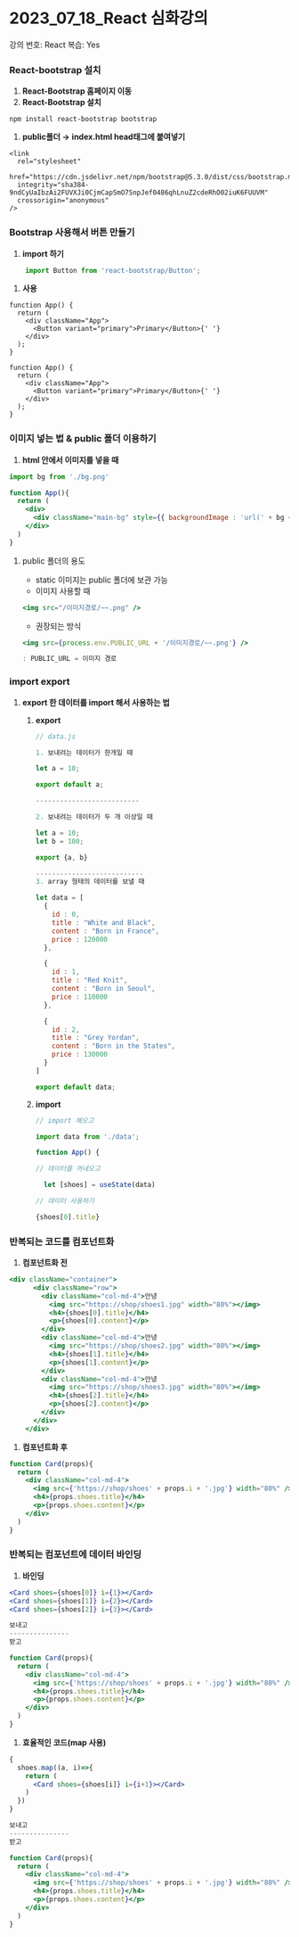 # 2023_07_18_React 심화강의

강의 번호: React
복습: Yes

### React-bootstrap 설치

1. **React-Bootstrap 홈페이지 이동**
2. **React-Bootstrap 설치**

```
npm install react-bootstrap bootstrap
```

1. **public폴더 →** **index.html head태그에 붙여넣기**

```
<link
  rel="stylesheet"
  href="https://cdn.jsdelivr.net/npm/bootstrap@5.3.0/dist/css/bootstrap.min.css"
  integrity="sha384-9ndCyUaIbzAi2FUVXJi0CjmCapSmO7SnpJef0486qhLnuZ2cdeRhO02iuK6FUUVM"
  crossorigin="anonymous"
/>
```

### Bootstrap 사용해서 버튼 만들기

1. **import 하기**

```jsx
	import Button from 'react-bootstrap/Button';
```

1. **사용**

```
function App() {
  return (
    <div className="App">
      <Button variant="primary">Primary</Button>{' '}
    </div>
  );
}
```

```
function App() {
  return (
    <div className="App">
      <Button variant="primary">Primary</Button>{' '}
    </div>
  );
}
```

### 이미지 넣는 법 & public 폴더 이용하기

1. **html 안에서 이미지를 넣을 때**

```jsx
import bg from './bg.png'

function App(){
  return (
    <div>
      <div className="main-bg" style={{ backgroundImage : 'url(' + bg + ')' }}></div>
    </div>
  )
}
```

1. public 폴더의 용도
    - static 이미지는 public 폴더에 보관 가능
    - 이미지 사용할 때
    
    ```jsx
    <img src="/이미지경로/~~.png" />
    ```
    
    - 권장되는 방식
    
    ```jsx
    <img src={process.env.PUBLIC_URL + '/이미지경로/~~.png'} />
    
    : PUBLIC_URL = 이미지 경로
    ```
    

### import export

1. **export 한 데이터를 import 해서 사용하는 법**
    1. **export**
        
        ```jsx
        // data.js
        
        1. 보내려는 데이터가 한개일 때
        
        let a = 10;
        
        export default a;
        
        --------------------------
        
        2. 보내려는 데이터가 두 개 이상일 때
        
        let a = 10;
        let b = 100;
        
        export {a, b}
        
        ---------------------------
        3. array 형태의 데이터를 보낼 때
        
        let data = [
          {
            id : 0,
            title : "White and Black",
            content : "Born in France",
            price : 120000
          },
        
          {
            id : 1,
            title : "Red Knit",
            content : "Born in Seoul",
            price : 110000
          },
        
          {
            id : 2,
            title : "Grey Yordan",
            content : "Born in the States",
            price : 130000
          }
        ]
        
        export default data;
        
        ```
        
    2. **import**
        
        ```jsx
        // import 해오고
        
        import data from './data';
        
        function App() {
        
        // 데이터를 꺼내오고
        
          let [shoes] = useState(data)
        
        // 데이터 사용하기
        
        {shoes[0].title} 
        ```
        

### 반복되는 코드를 컴포넌트화

1. **컴포넌트화 전**

```jsx
<div className="container">
      <div className="row">
        <div className="col-md-4">안녕
          <img src="https://shop/shoes1.jpg" width="80%"></img>
          <h4>{shoes[0].title}</h4>
          <p>{shoes[0].content}</p>
        </div>
        <div className="col-md-4">안녕
          <img src="https://shop/shoes2.jpg" width="80%"></img>
          <h4>{shoes[1].title}</h4>
          <p>{shoes[1].content}</p>
        </div>
        <div className="col-md-4">안녕
          <img src="https://shop/shoes3.jpg" width="80%"></img>
          <h4>{shoes[2].title}</h4>
          <p>{shoes[2].content}</p>
        </div>
      </div>
    </div>
```

1. **컴포넌트화 후**

```jsx
function Card(props){
  return (
    <div className="col-md-4">
      <img src={'https://shop/shoes' + props.i + '.jpg'} width="80%" />
      <h4>{props.shoes.title}</h4>
      <p>{props.shoes.content}</p>
    </div>
  )
}
```

### 반복되는 컴포넌트에 데이터 바인딩

1. **바인딩**

```jsx
<Card shoes={shoes[0]} i={1}></Card>
<Card shoes={shoes[1]} i={2}></Card>
<Card shoes={shoes[2]} i={3}></Card>

보내고
---------------
받고

function Card(props){
  return (
    <div className="col-md-4">
      <img src={'https://shop/shoes' + props.i + '.jpg'} width="80%" />
      <h4>{props.shoes.title}</h4>
      <p>{props.shoes.content}</p>
    </div>
  )
}
```

1. **효율적인 코드(map 사용)**

```jsx
{
  shoes.map((a, i)=>{
    return (
      <Card shoes={shoes[i]} i={i+1}></Card>
    )
  })
}

보내고
---------------
받고

function Card(props){
  return (
    <div className="col-md-4">
      <img src={'https://shop/shoes' + props.i + '.jpg'} width="80%" />
      <h4>{props.shoes.title}</h4>
      <p>{props.shoes.content}</p>
    </div>
  )
}
```